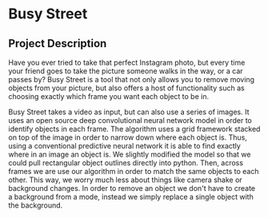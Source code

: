 Busy Street
===========

Project Description
-------------------
Have you ever tried to take that perfect Instagram photo, but every time your friend goes to take the picture someone walks in the way, or a car passes by? Busy Street is a tool that not only allows you to remove moving objects from your picture, but also offers a host of functionality such as choosing exactly which frame you want each object to be in.

Busy Street takes a video as input, but can also use a series of images. It uses an open source deep convolutional neural network model in order to identify objects in each frame. The algorithm uses a grid framework stacked on top of the image in order to narrow down where each object is. Thus, using a conventional predictive neural network it is able to find exactly where in an image an object is. We slightly modified the model so that we could pull rectangular object outlines directly into python. Then, across frames we are use our algorithm in order to match the same objects to each other. This way, we worry much less about things like camera shake or background changes. In order to remove an object we don't have to create a background from a mode, instead we simply replace a single object with the background.

